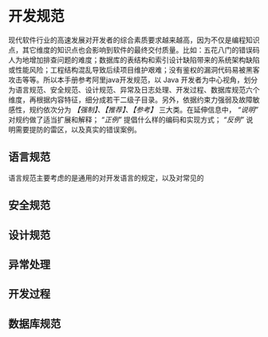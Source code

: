 # 开发规范
现代软件行业的高速发展对开发者的综合素质要求越来越高，因为不仅是编程知识点，其它维度的知识点也会影响到软件的最终交付质量。比如：五花八门的错误码人为地增加排查问题的难度；数据库的表结构和索引设计缺陷带来的系统架构缺陷或性能风险；工程结构混乱导致后续项目维护艰难；没有鉴权的漏洞代码易被黑客攻击等等。所以本手册参考阿里java开发规范，以 Java 开发者为中心视角，划分为语言规范、安全规范、设计规范、异常及日志处理、开发过程、数据库规范六个维度，再根据内容特征，细分成若干二级子目录。另外，依据约束力强弱及故障敏感性，规约依次分为 *【强制】*、*【推荐】*、*【参考】* 三大类。在延伸信息中， *“说明”* 对规约做了适当扩展和解释； *“正例”* 提倡什么样的编码和实现方式； *“反例”* 说明需要提防的雷区，以及真实的错误案例。  


## 语言规范

语言规范主要考虑的是通用的对开发语言的规定，以及对常见的
## 安全规范
## 设计规范
## 异常处理
## 开发过程
## 数据库规范
